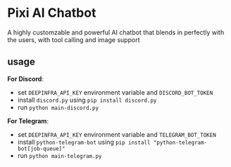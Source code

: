 # Pixi AI Chatbot

A highly customzable and powerful AI chatbot that blends in perfectly with the users, with tool calling and image support

## usage

**For Discord**:

- set `DEEPINFRA_API_KEY` environment variable and `DISCORD_BOT_TOKEN`
- install `discord.py` using `pip install discord.py`
- run `python main-discord.py`

**For Telegram**:

- set `DEEPINFRA_API_KEY` environment variable and `TELEGRAM_BOT_TOKEN`
- install `python-telegram-bot` using `pip install "python-telegram-bot[job-queue]"`
- run `python main-telegram.py`
